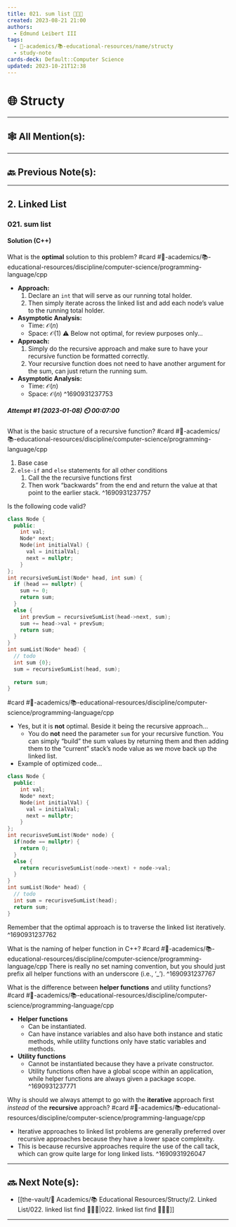 ```yaml
---
title: 021. sum list 👨🏽‍💻
created: 2023-08-21 21:00
authors:
  - Edmund Leibert III
tags:
  - 🔴-academics/📚-educational-resources/name/structy
  - study-note
cards-deck: Default::Computer Science
updated: 2023-10-21T12:38
---
```


# 🌐 Structy

---

## 🕸️ All Mention(s): 

---

## 🔙 Previous Note(s):

---

## 2. Linked List

### **021. sum list**

#### Solution (C++)

What is the **optimal** solution to this problem? 
#card  #🔴-academics/📚-educational-resources/discipline/computer-science/programming-language/cpp
- **Approach:** 
	1. Declare an `int` that will serve as our running total holder.
	2. Then simply iterate across the linked list and add each node’s value to the running total holder.
- **Asymptotic Analysis:**
	- Time: $\mathcal{O}(n)$
	- Space: $\mathcal{O}(1)$
⚠️ Below not optimal, for review purposes only…
- **Approach:** 
	1. Simply do the recursive approach and make sure to have your recursive function be formatted correctly.
	2. Your recursive function does not need to have another argument for the sum, can just return the running sum.
- **Asymptotic Analysis:**
	- Time: $\mathcal{O}(n)$
	- Space: $\mathcal{O}(n)$
^1690931237753

##### **Attempt #1 (2023-01-08) ⏲️ 00:07:00**

What is the basic structure of a recursive function? 
#card  #🔴-academics/📚-educational-resources/discipline/computer-science/programming-language/cpp
1. Base case
2. `else-if` and `else` statements for all other conditions
	1. Call the the recursive functions first
	2. Then work “backwards” from the end and return the value at that point to the earlier stack.
^1690931237757

Is the following code valid? 
```cpp
class Node {
  public:
    int val;
    Node* next;
    Node(int initialVal) {
      val = initialVal;
      next = nullptr;
    }
};
int recursiveSumList(Node* head, int sum) {
  if (head == nullptr) {
    sum += 0;
    return sum;
  }
  else {
    int prevSum = recursiveSumList(head->next, sum);
    sum += head->val + prevSum;
    return sum;
  }
}
int sumList(Node* head) {
  // todo
  int sum {0};
  sum = recursiveSumList(head, sum);
 
  return sum;
}
```
#card  #🔴-academics/📚-educational-resources/discipline/computer-science/programming-language/cpp
- Yes, but it is **not** optimal. Beside it being the recursive approach…
	- You do **not** need the parameter `sum` for your recursive function. You can simply “build” the sum values by returning them and then adding them to the “current” stack’s node value as we move back up the linked list.
- Example of optimized code...
```cpp
class Node {
  public:
    int val;
    Node* next;
    Node(int initialVal) {
      val = initialVal;
      next = nullptr;
    }
};
int recurisveSumList(Node* node) {
  if(node == nullptr) {
    return 0;
  }
  else {
    return recurisveSumList(node->next) + node->val;
  }
}
int sumList(Node* head) {
  // todo
  int sum = recurisveSumList(head);
  return sum;
}
```
Remember that the optimal approach is to traverse the linked list iteratively.
^1690931237762


What is the naming of helper function in C++? 
#card  #🔴-academics/📚-educational-resources/discipline/computer-science/programming-language/cpp
There is really no set naming convention, but you should just prefix all helper functions with an underscore (i.e., ‘\_’).
^1690931237767


What is the difference between **helper functions** and utility functions? 
#card  #🔴-academics/📚-educational-resources/discipline/computer-science/programming-language/cpp
- **Helper functions** 
	- Can be instantiated.
	- Can have instance variables and also have both instance and static methods, while utility functions only have static variables and methods.
- **Utility functions**
	- Cannot be instantiated because they have a private constructor. 
	- Utility functions often have a global scope within an application, while helper functions are always given a package scope.
^1690931237771

Why is should we always attempt to go with the **iterative** approach first _instead_ of the **recursive** approach? 
#card  #🔴-academics/📚-educational-resources/discipline/computer-science/programming-language/cpp
- Iterative approaches to linked list problems are generally preferred over recursive approaches because they have a lower space complexity.
- This is because recursive approaches require the use of the call tack, which can grow quite large for long linked lists.
^1690931926047


---

## 🔜 Next Note(s):
- [[the-vault/🔴 Academics/📚 Educational Resources/Structy/2. Linked List/022. linked list find 👨🏽‍💻|022. linked list find 👨🏽‍💻]]

---

